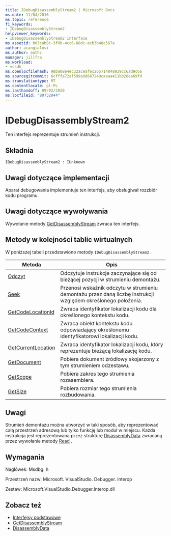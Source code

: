 ```yaml
---
title: IDebugDisassemblyStream2 | Microsoft Docs
ms.date: 11/04/2016
ms.topic: reference
f1_keywords:
- IDebugDisassemblyStream2
helpviewer_keywords:
- IDebugDisassemblyStream2 interface
ms.assetid: b03cab0c-3f0b-4cc6-88dc-acb3b48c567a
author: acangialosi
ms.author: anthc
manager: jillfra
ms.workload:
- vssdk
ms.openlocfilehash: 98ba08e4ec32aceaf6c265714848939cc6ad9c66
ms.sourcegitcommit: 6cfffa72af599a9d667249caaaa411bb28ea69fd
ms.translationtype: MT
ms.contentlocale: pl-PL
ms.lasthandoff: 09/02/2020
ms.locfileid: "80732044"
---
```

# <a name="idebugdisassemblystream2"></a>IDebugDisassemblyStream2
Ten interfejs reprezentuje strumień instrukcji.

## <a name="syntax"></a>Składnia

```
IDebugDisassemblyStream2 : IUnknown
```

## <a name="notes-for-implementers"></a>Uwagi dotyczące implementacji
 Aparat debugowania implementuje ten interfejs, aby obsługiwał rozzbiór kodu programu.

## <a name="notes-for-callers"></a>Uwagi dotyczące wywoływania
 Wywołanie metody [GetDisassemblyStream](../../../extensibility/debugger/reference/idebugprogram2-getdisassemblystream.md) zwraca ten interfejs.

## <a name="methods-in-vtable-order"></a>Metody w kolejności tablic wirtualnych
 W poniższej tabeli przedstawiono metody `IDebugDisassemblyStream2` .

|Metoda|Opis|
|------------|-----------------|
|[Odczyt](../../../extensibility/debugger/reference/idebugdisassemblystream2-read.md)|Odczytuje instrukcje zaczynające się od bieżącej pozycji w strumieniu demontażu.|
|[Seek](../../../extensibility/debugger/reference/idebugdisassemblystream2-seek.md)|Przenosi wskaźnik odczytu w strumieniu demontażu przez daną liczbę instrukcji względem określonego położenia.|
|[GetCodeLocationId](../../../extensibility/debugger/reference/idebugdisassemblystream2-getcodelocationid.md)|Zwraca identyfikator lokalizacji kodu dla określonego kontekstu kodu.|
|[GetCodeContext](../../../extensibility/debugger/reference/idebugdisassemblystream2-getcodecontext.md)|Zwraca obiekt kontekstu kodu odpowiadający określonemu identyfikatorowi lokalizacji kodu.|
|[GetCurrentLocation](../../../extensibility/debugger/reference/idebugdisassemblystream2-getcurrentlocation.md)|Zwraca identyfikator lokalizacji kodu, który reprezentuje bieżącą lokalizację kodu.|
|[GetDocument](../../../extensibility/debugger/reference/idebugdisassemblystream2-getdocument.md)|Pobiera dokument źródłowy skojarzony z tym strumieniem odzestawu.|
|[GetScope](../../../extensibility/debugger/reference/idebugdisassemblystream2-getscope.md)|Pobiera zakres tego strumienia rozasemblera.|
|[GetSize](../../../extensibility/debugger/reference/idebugdisassemblystream2-getsize.md)|Pobiera rozmiar tego strumienia rozbudowania.|

## <a name="remarks"></a>Uwagi
 Strumień demontażu można utworzyć w taki sposób, aby reprezentować całą przestrzeń adresową lub tylko funkcję lub moduł w miejscu. Każda instrukcja jest reprezentowana przez strukturę [DisassemblyData](../../../extensibility/debugger/reference/disassemblydata.md) zwracaną przez wywołanie metody [Read](../../../extensibility/debugger/reference/idebugdisassemblystream2-read.md) .

## <a name="requirements"></a>Wymagania
 Nagłówek: Msdbg. h

 Przestrzeń nazw: Microsoft. VisualStudio. Debugger. Interop

 Zestaw: Microsoft.VisualStudio.Debugger.Interop.dll

## <a name="see-also"></a>Zobacz też
- [Interfejsy podstawowe](../../../extensibility/debugger/reference/core-interfaces.md)
- [GetDisassemblyStream](../../../extensibility/debugger/reference/idebugprogram2-getdisassemblystream.md)
- [DisassemblyData](../../../extensibility/debugger/reference/disassemblydata.md)
